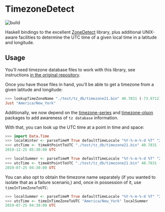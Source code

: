 # TimezoneDetect

![build](https://github.com/lfborjas/timezone-detect/workflows/Haskell%20CI/badge.svg)


Haskell bindings to the excellent [ZoneDetect](https://github.com/BertoldVdb/ZoneDetect) library, plus additional
UNIX-aware facilities to determine the UTC time of a given local time in a latitude and longitude.

## Usage

You'll need timezone database files to work with this library, see instructions [in the original repository](https://github.com/BertoldVdb/ZoneDetect/tree/master/database).

Once you have those files in hand, you'll be able to get a timezone from a given latitude and longitude:

```haskell
>>> lookupTimeZoneName "./test/tz_db/timezone21.bin" 40.7831 (-73.9712) :: Maybe TimeZoneName
Just "America/New_York"
```

Additionally, we now depend on the [timezone-series](https://hackage.haskell.org/package/timezone-series) and [timezone-olson](https://hackage.haskell.org/package/timezone-olson) packages to add awareness of `tz database` information.

With that, you can look up the UTC time at a point in time and space:

```haskell
>>> import Data.Time
>>> localWinter <- parseTimeM True defaultTimeLocale "%Y-%-m-%-d %T" "2019-12-25 00:30:00"
>>> utcTime <- timeAtPointToUTC "./test/tz_db/timezone21.bin" 40.7831 (-73.9712) localWinter
2019-12-25 05:30:00 UTC

>>> localSummer <- parseTimeM True defaultTimeLocale "%Y-%-m-%-d %T" "2019-07-25 00:30:00"
>>> utcTime <- timeAtPointToUTC "./test/tz_db/timezone21.bin" 40.7831 (-73.9712) localWinter
2019-07-25 04:30:00 UTC
```

You can also opt to obtain the timezone name separately (if you wanted to isolate that as a failure scenario,)
and, once in possession of it, use `timeInTimeZoneToUTC`:

```haskell
>>> localSummer <- parseTimeM True defaultTimeLocale "%Y-%-m-%-d %T" "2019-07-25 00:30:00"
>>> utcTime <- timeInTimeZoneToUTC "America/New_York" localSummer
2019-07-25 04:30:00 UTC
```

